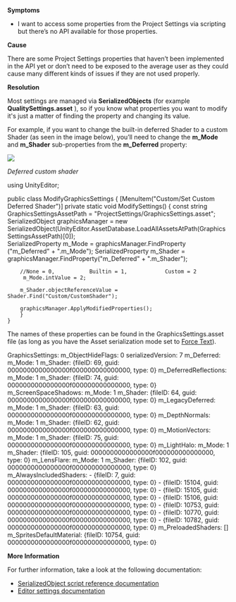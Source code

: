 
        

**Symptoms** 

*   I want to access some properties from the Project Settings via scripting but there’s no API available for those properties.

**Cause** 

There are some Project Settings properties that haven’t been implemented in the API yet or don’t need to be exposed to the average user as they could cause many different kinds of issues if they are not used properly.  

**Resolution** 

Most settings are managed via **SerializedObjects** (for example **QualitySettings.asset** ), so if you know what properties you want to modify it's just a matter of finding the property and changing its value.

For example, if you want to change the built-in deferred Shader to a custom Shader (as seen in the image below), you’ll need to change the **m_Mode** and **m_Shader** sub-properties from the **m_Deferred** property:

![](/hc/en-us/article_attachments/115000719603/Screenshot.png)

*Deferred custom shader*  

using UnityEditor;
    
public class ModifyGraphicsSettings 
    {
        [MenuItem("Custom/Set Custom Deferred Shader")]
        private static void ModifySettings()
        {
            const string GraphicsSettingsAssetPath = "ProjectSettings/GraphicsSettings.asset";
            SerializedObject graphicsManager = new SerializedObject(UnityEditor.AssetDatabase.LoadAllAssetsAtPath(GraphicsSettingsAssetPath)[0]);   
            SerializedProperty m_Mode = graphicsManager.FindProperty ("m_Deferred" + ".m_Mode");
            SerializedProperty m_Shader = graphicsManager.FindProperty("m_Deferred" + ".m_Shader");
    
        //None = 0,           Builtin = 1,            Custom = 2
         m_Mode.intValue = 2;
    
        m_Shader.objectReferenceValue = Shader.Find("Custom/CustomShader");
    
        graphicsManager.ApplyModifiedProperties();
        }
    }

The names of these properties can be found in the GraphicsSettings.asset file (as long as you have the Asset serialization mode set to [Force Text](https://docs.unity3d.com/Manual/class-EditorManager.html)).

GraphicsSettings:
      m_ObjectHideFlags: 0
      serializedVersion: 7
      m_Deferred:
        m_Mode: 1
        m_Shader: {fileID: 69, guid: 0000000000000000f000000000000000, type: 0}
      m_DeferredReflections:
        m_Mode: 1
        m_Shader: {fileID: 74, guid: 0000000000000000f000000000000000, type: 0}
      m_ScreenSpaceShadows:
        m_Mode: 1
        m_Shader: {fileID: 64, guid: 0000000000000000f000000000000000, type: 0}
      m_LegacyDeferred:
        m_Mode: 1
        m_Shader: {fileID: 63, guid: 0000000000000000f000000000000000, type: 0}
      m_DepthNormals:
        m_Mode: 1
        m_Shader: {fileID: 62, guid: 0000000000000000f000000000000000, type: 0}
      m_MotionVectors:
        m_Mode: 1
        m_Shader: {fileID: 75, guid: 0000000000000000f000000000000000, type: 0}
      m_LightHalo:
        m_Mode: 1
        m_Shader: {fileID: 105, guid: 0000000000000000f000000000000000, type: 0}
      m_LensFlare:
        m_Mode: 1
        m_Shader: {fileID: 102, guid: 0000000000000000f000000000000000, type: 0}
      m_AlwaysIncludedShaders:
      - {fileID: 7, guid: 0000000000000000f000000000000000, type: 0}
      - {fileID: 15104, guid: 0000000000000000f000000000000000, type: 0}
      - {fileID: 15105, guid: 0000000000000000f000000000000000, type: 0}
      - {fileID: 15106, guid: 0000000000000000f000000000000000, type: 0}
      - {fileID: 10753, guid: 0000000000000000f000000000000000, type: 0}
      - {fileID: 10770, guid: 0000000000000000f000000000000000, type: 0}
      - {fileID: 10782, guid: 0000000000000000f000000000000000, type: 0}
      m_PreloadedShaders: []
      m_SpritesDefaultMaterial: {fileID: 10754, guid: 0000000000000000f000000000000000,
        type: 0}

**More Information** 

For further information, take a look at the following documentation:

*   [SerializedObject script reference documentation](https://docs.unity3d.com/ScriptReference/SerializedObject.html)
*   [Editor settings documentation](https://docs.unity3d.com/Manual/class-EditorManager.html)
      